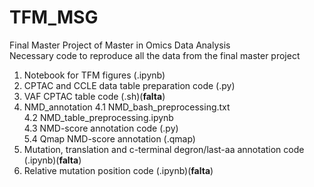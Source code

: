 # TFM_MSG
Final Master Project of Master in Omics Data Analysis\
Necessary code to reproduce all the data from the final master project

1. Notebook for TFM figures (.ipynb)
2. CPTAC and CCLE data table preparation code (.py)
3. VAF CPTAC table code (.sh)(**falta**)
4. NMD_annotation
  4.1 NMD_bash_preprocessing.txt\
  4.2 NMD_table_preprocessing.ipynb\
  4.3 NMD-score annotation code (.py)\
  5.4 Qmap NMD-score annotation (.qmap)
5. Mutation, translation and c-terminal degron/last-aa annotation code (.ipynb)(**falta**)
6. Relative mutation position code (.ipynb)(**falta**)
